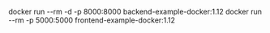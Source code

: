 docker run --rm -d -p 8000:8000 backend-example-docker:1.12
docker run --rm -p 5000:5000 frontend-example-docker:1.12
